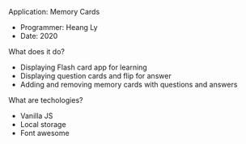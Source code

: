 Application: Memory Cards
- Programmer: Heang Ly
- Date: 2020
  
What does it do?
- Displaying Flash card app for learning
- Displaying question cards and flip for answer
- Adding and removing memory cards with questions and answers

What are techologies?
- Vanilla JS
- Local storage
- Font awesome
